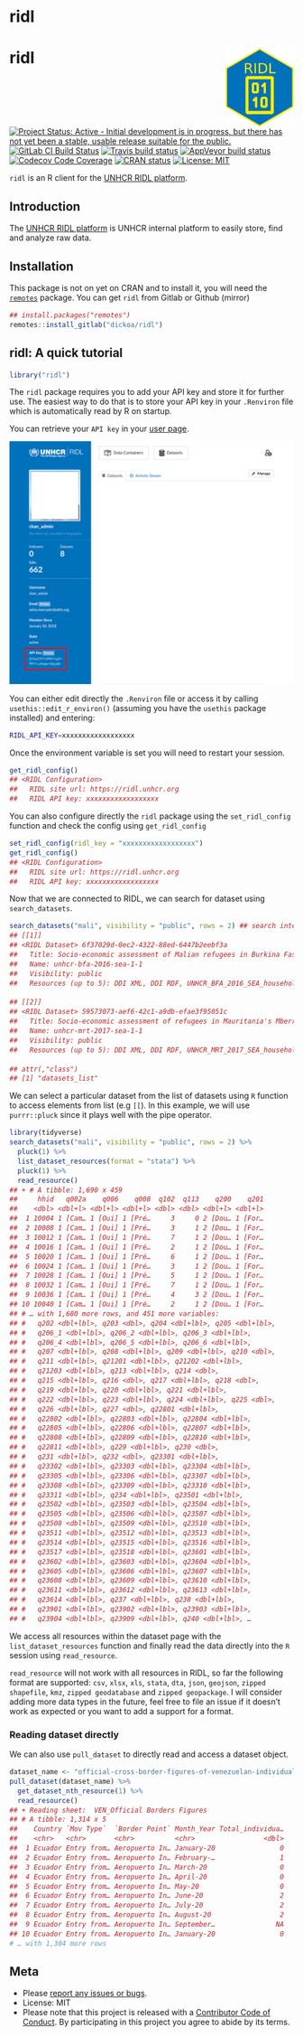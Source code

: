 
# ridl

<!-- README.md is generated from README.Rmd. Please edit that file -->

# ridl <img src="inst/img/hex_ridl.png" align="right" height="139" />

[![Project Status: Active - Initial development is in progress, but
there has not yet been a stable, usable release suitable for the
public.](http://www.repostatus.org/badges/latest/wip.svg)](http://www.repostatus.org/#wip)
[![GitLab CI Build
Status](https://gitlab.com/dickoa/ridl/badges/master/pipeline.svg)](https://gitlab.com/dickoa/ridl/pipelines)
[![Travis build
status](https://api.travis-ci.org/dickoa/ridl.svg?branch=master)](https://travis-ci.org/dickoa/ridl)
[![AppVeyor build
status](https://ci.appveyor.com/api/projects/status/gitlab/dickoa/ridl?branch=master&svg=true)](https://ci.appveyor.com/project/dickoa/ridl)
[![Codecov Code
Coverage](https://codecov.io/gh/dickoa/ridl/branch/master/graph/badge.svg)](https://codecov.io/gh/dickoa/ridl)
[![CRAN
status](https://www.r-pkg.org/badges/version/ridl)](https://cran.r-project.org/package=ridl)
[![License:
MIT](https://img.shields.io/badge/License-MIT-yellow.svg)](https://opensource.org/licenses/MIT)

`ridl` is an R client for the [UNHCR RIDL
platform](https://ridl.unhcr.org).

## Introduction

The [UNHCR RIDL platform](https://ridl.unhcr.org) is UNHCR internal
platform to easily store, find and analyze raw data.

## Installation

This package is not on yet on CRAN and to install it, you will need the
[`remotes`](https://github.com/r-lib/remotes) package. You can get
`ridl` from Gitlab or Github (mirror)

``` r
## install.packages("remotes")
remotes::install_gitlab("dickoa/ridl")
```

## ridl: A quick tutorial

``` r
library("ridl")
```

The `ridl` package requires you to add your API key and store it for
further use. The easiest way to do that is to store your API key in your
`.Renviron` file which is automatically read by R on startup.

You can retrieve your `API key` in your [user
page](https://ridl.unhcr.org/user/).

![api\_key\_img](./inst/img/ridl_api_key.png)

You can either edit directly the `.Renviron` file or access it by
calling `usethis::edit_r_environ()` (assuming you have the `usethis`
package installed) and entering:

``` bash
RIDL_API_KEY=xxxxxxxxxxxxxxxxxx
```

Once the environment variable is set you will need to restart your
session.

``` r
get_ridl_config()
## <RIDL Configuration>
##   RIDL site url: https://ridl.unhcr.org
##   RIDL API key: xxxxxxxxxxxxxxxxxx
```

You can also configure directly the `ridl` package using the
`set_ridl_config` function and check the config using `get_ridl_config`

``` r
set_ridl_config(ridl_key = "xxxxxxxxxxxxxxxxxx")
get_ridl_config()
## <RIDL Configuration>
##   RIDL site url: https://ridl.unhcr.org
##   RIDL API key: xxxxxxxxxxxxxxxxxx
```

Now that we are connected to RIDL, we can search for dataset using
`search_datasets`.

``` r
search_datasets("mali", visibility = "public", rows = 2) ## search internally public dataset in RIDL, limit the results to two rows
## [[1]]
## <RIDL Dataset> 6f37029d-0ec2-4322-88ed-6447b2eebf3a
##   Title: Socio-economic assessment of Malian refugees in Burkina Faso 2016
##   Name: unhcr-bfa-2016-sea-1-1
##   Visibility: public
##   Resources (up to 5): DDI XML, DDI RDF, UNHCR_BFA_2016_SEA_household_v1_1, UNHCR_BFA_2016_SEA_individual_v1_1, UNHCR_BFA_2016_final report

## [[2]]
## <RIDL Dataset> 59573073-aef6-42c1-a9db-efae3f95051c
##   Title: Socio-economic assessment of refugees in Mauritania's Mberra camp 2017
##   Name: unhcr-mrt-2017-sea-1-1
##   Visibility: public
##   Resources (up to 5): DDI XML, DDI RDF, UNHCR_MRT_2017_SEA_household_v1_1, UNHCR_MRT_2017_SEA_individual_v1_1, UNHCR_MRT_2017_SEA_questionnaire

## attr(,"class")
## [1] "datasets_list"
```

We can select a particular dataset from the list of datasets using `R`
function to access elements from list (e.g `[[`). In this example, we
will use `purrr::pluck` since it plays well with the pipe operator.

``` r
library(tidyverse)
search_datasets("mali", visibility = "public", rows = 2) %>%
  pluck(1) %>%
  list_dataset_resources(format = "stata") %>%
  pluck(1) %>%
  read_resource()
## + # A tibble: 1,690 x 459
##     hhid   q002a    q006    q008  q102  q113    q200    q201
##    <dbl> <dbl+l> <dbl+l> <dbl+l> <dbl> <dbl> <dbl+l> <dbl+l>
##  1 10004 1 [Cam… 1 [Oui] 1 [Pré…     3     0 2 [Dou… 1 [For…
##  2 10008 1 [Cam… 1 [Oui] 1 [Pré…     3     1 2 [Dou… 1 [For…
##  3 10012 1 [Cam… 1 [Oui] 1 [Pré…     7     1 2 [Dou… 1 [For…
##  4 10016 1 [Cam… 1 [Oui] 1 [Pré…     2     1 2 [Dou… 1 [For…
##  5 10020 1 [Cam… 1 [Oui] 1 [Pré…     6     1 2 [Dou… 1 [For…
##  6 10024 1 [Cam… 1 [Oui] 1 [Pré…     3     1 2 [Dou… 1 [For…
##  7 10028 1 [Cam… 1 [Oui] 1 [Pré…     5     1 2 [Dou… 1 [For…
##  8 10032 1 [Cam… 1 [Oui] 1 [Pré…     7     1 2 [Dou… 1 [For…
##  9 10036 1 [Cam… 1 [Oui] 1 [Pré…     4     3 2 [Dou… 1 [For…
## 10 10040 1 [Cam… 1 [Oui] 1 [Pré…     2     1 2 [Dou… 1 [For…
## # … with 1,680 more rows, and 451 more variables:
## #   q202 <dbl+lbl>, q203 <dbl>, q204 <dbl+lbl>, q205 <dbl+lbl>,
## #   q206_1 <dbl+lbl>, q206_2 <dbl+lbl>, q206_3 <dbl+lbl>,
## #   q206_4 <dbl+lbl>, q206_5 <dbl+lbl>, q206_6 <dbl+lbl>,
## #   q207 <dbl+lbl>, q208 <dbl+lbl>, q209 <dbl+lbl>, q210 <dbl>,
## #   q211 <dbl+lbl>, q21201 <dbl+lbl>, q21202 <dbl+lbl>,
## #   q21203 <dbl+lbl>, q213 <dbl+lbl>, q214 <dbl>,
## #   q215 <dbl+lbl>, q216 <dbl>, q217 <dbl+lbl>, q218 <dbl>,
## #   q219 <dbl+lbl>, q220 <dbl+lbl>, q221 <dbl+lbl>,
## #   q222 <dbl+lbl>, q223 <dbl+lbl>, q224 <dbl+lbl>, q225 <dbl>,
## #   q226 <dbl+lbl>, q227 <dbl>, q22801 <dbl+lbl>,
## #   q22802 <dbl+lbl>, q22803 <dbl+lbl>, q22804 <dbl+lbl>,
## #   q22805 <dbl+lbl>, q22806 <dbl+lbl>, q22807 <dbl+lbl>,
## #   q22808 <dbl+lbl>, q22809 <dbl+lbl>, q22810 <dbl+lbl>,
## #   q22811 <dbl+lbl>, q229 <dbl+lbl>, q230 <dbl>,
## #   q231 <dbl+lbl>, q232 <dbl>, q23301 <dbl+lbl>,
## #   q23302 <dbl+lbl>, q23303 <dbl+lbl>, q23304 <dbl+lbl>,
## #   q23305 <dbl+lbl>, q23306 <dbl+lbl>, q23307 <dbl+lbl>,
## #   q23308 <dbl+lbl>, q23309 <dbl+lbl>, q23310 <dbl+lbl>,
## #   q23311 <dbl+lbl>, q234 <dbl+lbl>, q23501 <dbl+lbl>,
## #   q23502 <dbl+lbl>, q23503 <dbl+lbl>, q23504 <dbl+lbl>,
## #   q23505 <dbl+lbl>, q23506 <dbl+lbl>, q23507 <dbl+lbl>,
## #   q23508 <dbl+lbl>, q23509 <dbl+lbl>, q23510 <dbl+lbl>,
## #   q23511 <dbl+lbl>, q23512 <dbl+lbl>, q23513 <dbl+lbl>,
## #   q23514 <dbl+lbl>, q23515 <dbl+lbl>, q23516 <dbl+lbl>,
## #   q23517 <dbl+lbl>, q23518 <dbl+lbl>, q23601 <dbl+lbl>,
## #   q23602 <dbl+lbl>, q23603 <dbl+lbl>, q23604 <dbl+lbl>,
## #   q23605 <dbl+lbl>, q23606 <dbl+lbl>, q23607 <dbl+lbl>,
## #   q23608 <dbl+lbl>, q23609 <dbl+lbl>, q23610 <dbl+lbl>,
## #   q23611 <dbl+lbl>, q23612 <dbl+lbl>, q23613 <dbl+lbl>,
## #   q23614 <dbl+lbl>, q237 <dbl+lbl>, q238 <dbl+lbl>,
## #   q23901 <dbl+lbl>, q23902 <dbl+lbl>, q23903 <dbl+lbl>,
## #   q23904 <dbl+lbl>, q23909 <dbl+lbl>, q240 <dbl+lbl>, …
```

We access all resources within the dataset page with the
`list_dataset_resources` function and finally read the data directly
into the `R` session using `read_resource`.

`read_resource` will not work with all resources in RIDL, so far the
following format are supported: `csv`, `xlsx`, `xls`, `stata`, `dta`,
`json`, `geojson`, `zipped shapefile`, `kmz`, `zipped geodatabase` and
`zipped geopackage`. I will consider adding more data types in the
future, feel free to file an issue if it doesn’t work as expected or you
want to add a support for a format.

### Reading dataset directly

We can also use `pull_dataset` to directly read and access a dataset
object.

``` r
dataset_name <- "official-cross-border-figures-of-venezuelan-individuals"
pull_dataset(dataset_name) %>%
  get_dataset_nth_resource(1) %>%
  read_resource()
## + Reading sheet:  VEN_Official Borders Figures
## # A tibble: 1,314 x 5
##    Country `Mov Type`  `Border Point` Month_Year Total_individua…
##    <chr>   <chr>       <chr>          <chr>                 <dbl>
##  1 Ecuador Entry from… Aeropuerto In… January-20                0
##  2 Ecuador Entry from… Aeropuerto In… February-…                1
##  3 Ecuador Entry from… Aeropuerto In… March-20                  0
##  4 Ecuador Entry from… Aeropuerto In… April-20                  0
##  5 Ecuador Entry from… Aeropuerto In… May-20                    0
##  6 Ecuador Entry from… Aeropuerto In… June-20                   2
##  7 Ecuador Entry from… Aeropuerto In… July-20                   2
##  8 Ecuador Entry from… Aeropuerto In… August-20                 2
##  9 Ecuador Entry from… Aeropuerto In… September…               NA
## 10 Ecuador Entry from… Aeropuerto In… January-20                0
# … with 1,304 more rows
```

## Meta

-   Please [report any issues or
    bugs](https://gitlab.com/dickoa/ridl/issues).
-   License: MIT
-   Please note that this project is released with a [Contributor Code
    of Conduct](CONDUCT.md). By participating in this project you agree
    to abide by its terms.
